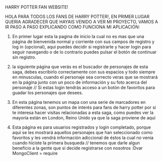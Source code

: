 HARRY POTTER FAN WEBSITE!

HOLA PARA TODOS LOS FANS DE HARRY POTTER!, EN PRIMER LUGAR QUERIA AGRADECER QUE HAYAIS VENIDO A VER MI PROYECTO, VAMOS A IR PASO A PASO EXPLICANDO COMO FUNCIONA MI APLICACIÓN:

1. En primer lugar esta la pagina de inicio la cual no es mas que una página de bienvenida normal y corriente con sus campos de registro y log in (opcional), aqui puedes decidir si registrarte y hacer login para seguir navegando o de lo contrario puedes pulsar el botón de continuar sin registro.

2. la siguiente página que verás es el buscador de personajes de esta saga, debes escribirlo correctamente con sus espacios y todo siempre en minusculas, cuando el personaje sea correcto veras que se mostrará en la página junto con un poco de información y su foto acerca del personaje // Si estas login tendrás acceso a un botón de favoritos para guadar los personajes que desees.

3. En esta página tenemos un mapa con una serie de marcadores en diferentes zonas, son puntos de interés para fans de harry potter por si te interesa hacer visitas relacionadas a esta saga, como puedes ver la mayoría están en London, Reino Unido ya que la saga proviene de aquí

4. Esta página es para usuarios registrados y login completado, porque aquí se les mostrará aquellos personajes que han seleccionado como favoritos y les vendrá información adiccional de éstos la cual no venia cuando hiciste la primera busqueda // tenemos que darle algun beneficio a la gente que si decide registrarse con nosotros :Dvar MongoClient = require